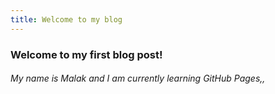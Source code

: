 ```yaml
---
title: Welcome to my blog
---
```


### Welcome to my first blog post!
###### My name is Malak and I am currently learning GitHub Pages,,
